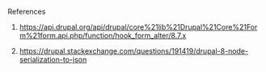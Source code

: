 References


1. https://api.drupal.org/api/drupal/core%21lib%21Drupal%21Core%21Form%21form.api.php/function/hook_form_alter/8.7.x

2. https://drupal.stackexchange.com/questions/191419/drupal-8-node-serialization-to-json
